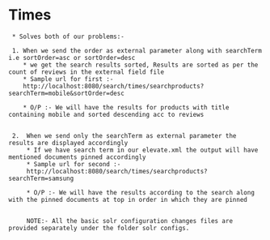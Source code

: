 # Times

     * Solves both of our problems:-
     
     1. When we send the order as external parameter along with searchTerm i.e sortOrder=asc or sortOrder=desc
        * we get the search results sorted, Results are sorted as per the count of reviews in the external field file
        * Sample url for first :- 
        http://localhost:8080/search/times/searchproducts?searchTerm=mobile&sortOrder=desc
        
        * O/P :- We will have the results for products with title containing mobile and sorted descending acc to reviews

     
     2.  When we send only the searchTerm as external parameter the results are displayed accordingly
         * If we have search term in our elevate.xml the output will have mentioned documents pinned accordingly
         * Sample url for second :- 
         http://localhost:8080/search/times/searchproducts?searchTerm=samsung
         
         * O/P :- We will have the results according to the search along with the pinned documents at top in order in which they are pinned
         
         
         NOTE:- All the basic solr configuration changes files are provided separately under the folder solr configs.
